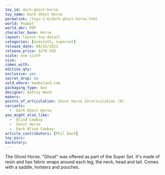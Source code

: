 ```yaml
---
toy_id: dark-ghost-horse
toy_name: Dark Ghost Horse
permalink: /toys-1-6/dark-ghost-horse.html
world: Popbot
world_abr: POP
character_base: Horse
layout: layout-toy-detail
categories: [onesixth, superset]
release_date: 08/15/2011
release_price: $270 USD
scale: one sixth
size: 
comes_with: 
edition_qty: 
exclusive: yes
secret_drop: no
sold_where: bambaland.com
packaging_type: box
designer: Ashley Wood
makers: 
points_of_articulation: Ghost Horse Zeroticulation (0)
variants: 
  -  Dark Ghost Horse
you_might_also_like:
  -  Blind Cowboy
  -  Ghost Horse
  -  Dark Blind Cowboy
article_contributors: [Phil Back]
toy_pics:
backstory:
---
```

The Ghost Horse, "Ghost" was offered as part of the Super Set. It's made of resin and has fabric wraps around each leg, the neck, head and tail. Comes with a saddle, holsters and pouches.